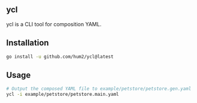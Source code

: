 ## ycl

ycl is a CLI tool for composition YAML.

## Installation

```sh
go install -u github.com/hum2/ycl@latest
```

## Usage

```sh
# Output the composed YAML file to example/petstore/petstore.gen.yaml
ycl -i example/petstore/petstore.main.yaml
```
